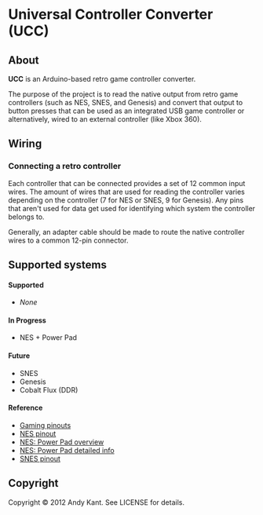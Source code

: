 # Universal Controller Converter (UCC)

## About

**UCC** is an Arduino-based retro game controller converter.

The purpose of the project is to read the native output from retro game controllers (such as NES, SNES, and Genesis) and convert that output to button presses that can be used as an integrated USB game controller or alternatively, wired to an external controller (like Xbox 360).


## Wiring

### Connecting a retro controller

Each controller that can be connected provides a set of 12 common input wires. The amount of wires that are used for reading the controller varies depending on the controller (7 for NES or SNES, 9 for Genesis). Any pins that aren't used for data get used for identifying which system the controller belongs to.

Generally, an adapter cable should be made to route the native controller wires to a common 12-pin connector.


## Supported systems

#### Supported
- _None_

#### In Progress
- NES + Power Pad

#### Future
- SNES
- Genesis
- Cobalt Flux (DDR)

#### Reference
- [Gaming pinouts](http://pinouts.ru/Game/)
- [NES pinout](http://wiki.nesdev.com/w/index.php/Standard_controller)
- [NES: Power Pad overview](http://wiki.nesdev.com/w/index.php/Power_Pad)
- [NES: Power Pad detailed info](http://nesdev.com/powerpad.txt)
- [SNES pinout](http://pinouts.ru/Game/snescontroller_pinout.shtml)

## Copyright

Copyright © 2012 Andy Kant. See LICENSE for details.